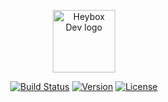 <p align="center"><a href="https://www.heybox.dev" target="_blank" rel="noopener noreferrer"><img width="100" src="https://www.heybox.dev/icon.svg" alt="Heybox Dev logo"></a></p>

<p align="center">
  <a href="https://github.com/heybox-dev/heybox-bot/actions/workflows/node.ci.yml"><img src="https://github.com/heybox-dev/heybox-bot/actions/workflows/node.ci.yml/badge.svg" alt="Build Status"></a>
  <a href="https://www.npmjs.com/package/heybox-bot"><img src="https://img.shields.io/npm/v/heybox-bot.svg?sanitize=true" alt="Version"></a>
  <a href="https://www.npmjs.com/package/heybox-bot"><img src="https://img.shields.io/npm/l/heybox-bot.svg?sanitize=true" alt="License"></a>
</p>